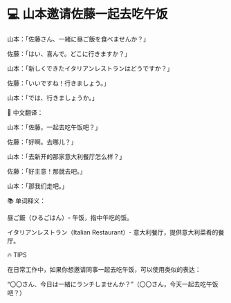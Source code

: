 # 💻 山本邀请佐藤一起去吃午饭

山本：「佐藤さん、一緒に昼ご飯を食べませんか？」

佐藤：「はい、喜んで。どこに行きますか？」

山本：「新しくできたイタリアンレストランはどうですか？」

佐藤：「いいですね！行きましょう。」

山本：「では、行きましょうか。」

📝 中文翻译：

山本：「佐藤，一起去吃午饭吧？」

佐藤：「好啊。去哪儿？」

山本：「去新开的那家意大利餐厅怎么样？」

佐藤：「好主意！那就去吧。」

山本：「那我们走吧。」

📚 单词释义：

昼ご飯（ひるごはん）- 午饭，指中午吃的饭。

イタリアンレストラン（Italian Restaurant）- 意大利餐厅，提供意大利菜肴的餐厅。

🔥 TIPS

在日常工作中，如果你想邀请同事一起去吃午饭，可以使用类似的表达：

“〇〇さん、今日は一緒にランチしませんか？”（〇〇さん，今天一起去吃午饭吧？）
